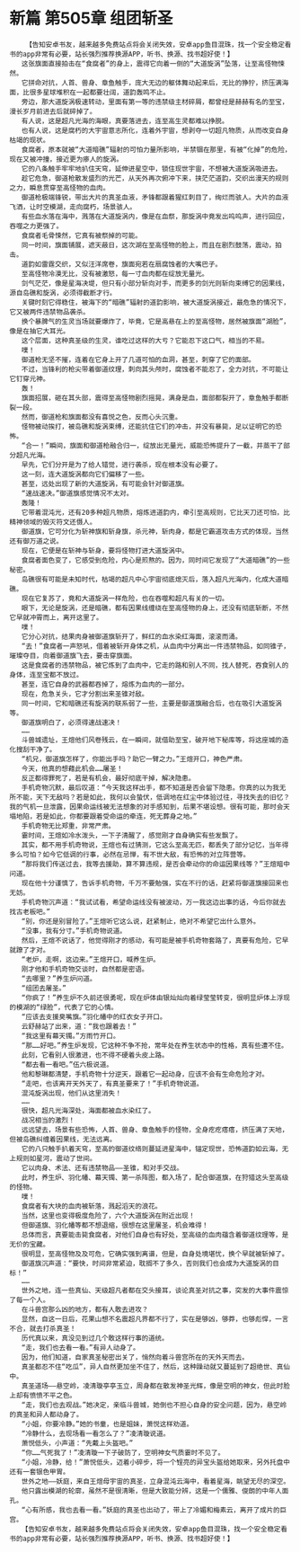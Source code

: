 # 新篇 第505章 组团斩圣
        【告知安卓书友，越来越多免费站点将会关闭失效，安卓app鱼目混珠，找一个安全稳定看书的app非常有必要，站长强烈推荐换源APP，听书、换源、找书超好使！】
       这张旗面直接拍击在“食腐者”的身上，震得它向着一侧的“大道旋涡”坠落，让至高怪物悚然。
       它拼命对抗，人首、兽身、章鱼触手，庞大无边的躯体舞动起来后，无比的狰狞，挤压满海面，比很多星球堆积在一起都要壮阔，道韵轰鸣不止。
       旁边，那大道旋涡极速转动，里面有第一等的违禁级主材碎屑，都曾经是赫赫有名的至宝，漫长岁月前进去后就碎掉了。
       有人说，这是超凡光海的海眼，真要落进去，连至高生灵都难以挣脱。
       也有人说，这是腐朽的大宇宙意志所化，连着外宇宙，想剥夺一切超凡物质，从而改变自身枯竭的现状。
       食腐者，原本就被“大道暗礁”辐射的可怕力量所影响，半禁锢在那里，有被“化掉”的危险，现在又被冲撞，接近更为瘆人的旋涡。
       它的八条触手牢牢地扒住天穹，延伸进星空中，锁住现世宇宙，不想被大道旋涡吸进去。
       趁它危急，御道枪散发盛烈的光芒，从天外再次俯冲下来，挟茫茫道韵，交织出漫天的规则之力，瞬息贯穿至高怪物的血肉。
       御道枪极端锋锐，带出大片的真圣血液，矛锋都跟着猩红刺目了，绚烂而骇人。大片的血液飞洒，让时空模湖，走向腐朽，场景骇人。
       有些血水落在海中，溅落在大道旋涡内，像是在血祭，那旋涡中竟发出呜呜声，进行回应，吞噬之力更强了。
       食腐者毛骨悚然，它真有被祭掉的可能。
       同一时间，旗面铺展，遮天蔽日，这次湖在至高怪物的脸上，而且在剧烈鼓荡，震动，拍击。
       道韵如雷霆交织，又似汪洋席卷，旗面宛若在扇腐蚀者的大嘴巴子。
       至高怪物冷漠无比，没有被激怒，每一寸血肉都在绽放无量光。
       剑气茫茫，像是星海决堤，但只有小部分斩向对手，而更多的剑光则斩向束缚它的因果线，源自岛礁和旋涡，必须得截断才行。
       关键时刻它得稳住，被海下的“暗礁”辐射的道韵影响，被大道旋涡接近，最危急的情况下，它又被两件违禁物品袭杀。
       换个暴脾气的生灵当场就要爆炸了，毕竟，它是高悬在上的至高怪物，居然被旗面“湖脸”，像是在抽它大耳光。
       这个层面，这种真圣级的生灵，谁吃过这样的大亏？它能忍下这口气，相当的不易。
       噗！
       御道枪无坚不摧，连着在它身上开了几道可怕的血洞，甚至，刺穿了它的面部。
       不过，当锋利的枪尖带着御道纹理，刺向其头颅时，腐蚀者不能忍了，全力对抗，不可能让它钉穿元神。
       轰！
       旗面招展，砸在其头部，震得至高怪物剧烈摇晃，满身是血，面部都裂开了，章鱼触手都断裂一段。
       然而，御道枪和旗面都没有喜悦之色，反而心头沉重。
       怪物被动挨打，被岛礁和旋涡束缚，还能抗住它们的冲击，并没有暴毙，足以证明它的恐怖。
       “合一！”瞬间，旗面和御道枪融合归一，绽放出无量光，威能恐怖提升了一截，并蒸干了部分超凡光海。
       早先，它们分开是为了给人错觉，进行袭杀，现在根本没有必要了。
       这一刻，连大道旋涡都向它们偏移了一些。
       甚至，远处出现了新的大道旋涡，有可能会针对御道旗。
       “速战速决。”御道旗感觉情况不太对。
       轰隆！
       它带着混沌光，还有20多种超凡物质，熔炼进道韵内，牵引至高规则，它比天刀还可怕，比精神领域的毁灭符文还慑人。
       御道旗，它可分化为斩神旗和斩身旗，杀元神，斩肉身，都是它霸道攻击方式的体现，当然还有御万道之说。
       现在，它便是在斩神与斩身，要将怪物打进大道旋涡中。
       食腐者面色变了，它感受到危险，内心是煎熬的。因为，同时间它发现了“大道暗礁”的一些秘密。
       岛礁很有可能是未知时代，枯竭的超凡中心宇宙彻底熄灭后，落入超凡光海内，化成大道暗礁。
       现在它复苏了，竟和大道旋涡一样危险，也在吞噬和超凡有关的一切。
       眼下，无论是旋涡，还是暗礁，都有因果线缠绕在至高怪物的身上，还没有彻底斩断，不然它早就冲霄而上，离开这里了。
       噗！
       它分心对抗，结果肉身被御道旗斩开了，鲜红的血水染红海面，滚滚而涌。
       “去！”食腐者一声怒吼，借着被斩开身体之机，从血肉中分离出一件违禁物品，如同锥子，璀璨夺目，向着御道旗飞去，要击穿旗面。
       这是食腐者的违禁物品，被它炼到了血肉中，它走的路和别人不同，找人替死，吞食别人的身体，连至宝都不放过。
       甚至，连它自身的武器都吞掉了，熔炼为血肉的一部分。
       现在，危急关头，它才分割出来圣锥对敌。
       同一时间，它和暗礁还有旋涡的联系弱了一些，主要是御道旗融合后，也在吸引大道旋涡等。
       御道旗明白了，必须得速战速决！
       ……
       斗兽城遗址，王煊他们风卷残云，在一瞬间，就借助至宝，破开地下秘库等，将这座城的造化搜刮干净了。
       “机兄，御道旗怎样了，你能出手吗？助它一臂之力。”王煊开口，神色严肃。
       今天，他真的想藉此机会……屠圣！
       反正都得罪死了，若是有机会，最好彻底干掉，解决隐患。
       手机奇物沉默，最后叹道：“今天我这样出手，都不知道是否会留下隐患。你真的以为我无所不能，天下无敌吗？若是如此，我何以会蛰伏，低调地在红尘中体验过往，寻找失去的旧忆？我的气机一旦泄露，因果命运线被无法想象的对手感知到，后果不堪设想。很有可能，那时会天塌地陷，若是如此，你都要跟着受命运的牵连，死无葬身之地。”
       手机奇物无比郑重，非常严肃。
       霎时间，王煊如冷水泼头，一下子清醒了，感觉刚才自身确实有些发飘了。
       其实，都不用手机奇物说，王煊也有过猜测，它这么至高无匹，都丢失了部分记忆，当年得多么可怕？如今它低调的行事，必然在忌惮，有不世大敌，有恐怖的对立阵营等。
       “那将我们传送过去，我等去援助，算不算违规，是否会牵动你的命运因果线等？”王煊暗中问道。
       现在他十分谨慎了，告诉手机奇物，千万不要勉强，实在不行的话，赶紧将御道旗接回来也无妨。
       手机奇物沉声道：“我试试看，希望命运线没有被波动，万一我这边出事的话，今后你就去找古老板吧。”
       “别，你还是别冒险了。”王煊听它这么说，赶紧制止，绝对不希望它出什么意外。
       “没事，我有分寸。”手机奇物说道。
       然后，王煊不说话了，他觉得刚才的感动，有可能是被手机奇物套路了，真要有危险，它早就蹽了才对。
       “老炉，走啊，这边来。”王煊开口，喊养生炉。
       刚才他和手机奇物交谈时，自然都是密语。
       “去哪里？”养生炉问道。
       “组团去屠圣。”
       “你疯了！”养生炉不久前还很勇呢，现在炉体由银灿灿向着绿莹莹转变，很明显炉体上浮现的模湖的“绿脸”，代表了它的心情。
       “应该去支援臭嘴旗。”羽化幡中的红衣女子开口。
       云舒赫站了出来，道：“我也跟着去！”
       “我这里有幕天镯。”方雨竹开口。
       “那……好吧。”养生炉发现，它这种不争不抢，常年处在养生状态中的性格，真有些遭不住。
       此刻，它看别人很激进，也不得不硬着头皮上路。
       “都去看一看吧。”伍六极说道。
       他和黎琳都清楚，手机奇物十分逆天，跟着它一起动身，应该不会有生命危险才对。
       “走吧，也该离开天外天了，有真圣要来了！”手机奇物说道。
       混沌旋涡出现，他们从这里消失！
       ……
       很快，超凡光海深处，海面都被血水染红了。
       战况相当的激烈！
       远远望去，场景有些恐怖，人首、兽身、章鱼触手的怪物，全身疙疙瘩瘩，挤压满了天地，但被岛礁纠缠着因果线，无法远离。
       它的八只触手扒着天穹，至高的御道纹络则蔓延进星海中，锚定现世，恐怖道韵如云海，无上规则如星河，震动了世间。
       它以肉身、术法、还有违禁物品——圣锥，和对手交战。
       此时，养生炉、羽化幡、幕天镯、第一杀阵图，都入场了，配合御道旗，在狩猎这头至高级的怪物。
       噗！
       食腐者有大块的血肉被斩落，溅起滔天的浪花。
       当然，这里也变得极度危险了，六个大道旋涡在附近出现！
       但御道旗、羽化幡等都不想退缩，很想在这里屠圣，机会难得！
       总体而言，真要能击毙食腐者，对他们自身也有好处，至高级的血肉蕴含着御道纹理等，是无价的宝藏。
       很明显，至高怪物及及可危，它确实强到离谱，但是，自身处境堪忧，换个早就被斩掉了。
       御道旗沉声道：“要快，时间非常紧迫，耽搁不了多久，否则我们也会成为大道旋涡的目标！”
       ……
       世外之地，连一些真仙、天级超凡者都在交头接耳，谈论真圣对抗之事，突发的大事件震惊了每一个人。
       在斗兽宫那么凶的地方，都有人敢去进攻？
       显然，自这一日后，花果山想不名震超凡界都不行了，实在是够凶，够莽，也够彪悍，一言不合，就去打杀真圣！
       历代真以来，真没见到过几个敢这样行事的道统。
       “走，我们也去看一看。”有异人动身了。
       因为，他们知道，自家真圣秘密出关了，悄然向着斗兽宫所在的天外天而去。
       真圣都忍不住“吃瓜”，异人自然更加坐不住了，然后，这种躁动就又蔓延到了超绝世、真仙中。
       真圣道场——悬空岭，凌清璇亭亭玉立，周身都在散发神圣光辉，像是空明的神女，但此时脸上却有愤愤不平之色。
       “走，我们也去观战。”她决定，亲临斗兽城，她倒也不担心自身的安全问题，因为，悬空岭的真圣和异人都动身了。
       “小姐，你要冷静。”她的书童，也是姐妹，萧悦这样劝道。
       “冷静什么，去现场看一看怎么了？”凌清璇说道。
       萧悦低头，小声道：“先戴上头盔吧。”
       “你……气死我了！”凌清璇一下子破防了，空明神女气质霎时不见了。
       “小姐，冷静，给！”萧悦低头，迈着小碎步，将一个锃亮的异宝头盔给她取来，另外托盘中还有一套银色甲胃。
       世外之地——妖庭，来自王煊母宇宙的真圣，立身混沌云海中，看着星海，眺望无尽的深空。
       他只露出模湖的轮廓，虽然不是很清晰，但是大致能分辨，这是一个儒雅、俊朗的中年人面孔。
       “心有所感，我也去看一看。”妖庭的真圣也出动了，带上了冷媚和梅素云，离开了成片的巨宫。
       【告知安卓书友，越来越多免费站点将会关闭失效，安卓app鱼目混珠，找一个安全稳定看书的app非常有必要，站长强烈推荐换源APP，听书、换源、找书超好使！】
